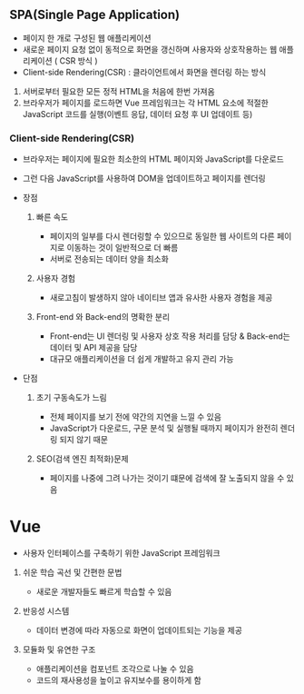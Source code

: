 ## SPA(Single Page Application)

 - 페이지 한 개로 구성된 웹 애플리케이션
 - 새로운 페이지 요청 없이 동적으로 화면을 갱신하며 사용자와 상호작용하는 웹 애플리케이션 ( CSR 방식 )
 - Client-side Rendering(CSR) : 클라이언트에서 화면을 렌더링 하는 방식

 1. 서버로부터 필요한 모든 정적 HTML을 처음에 한번 가져옴
 2. 브라우저가 페이지를 로드하면 Vue 프레임워크는 각 HTML 요소에 적절한 JavaScript 코드를 실행(이벤트 응답, 데이터 요청 후 UI 업데이트 등)

### Client-side Rendering(CSR)

 - 브라우저는 페이지에 필요한 최소한의 HTML 페이지와 JavaScript를 다운로드
 - 그런 다음 JavaScript를 사용하여 DOM을 업데이트하고 페이지를 렌더링

 - 장점
   1. 빠른 속도
      - 페이지의 일부를 다시 렌더링할 수 있으므로 동일한 웹 사이트의 다른 페이지로 이동하는 것이 일반적으로 더 빠름
      - 서버로 전송되는 데이터 양을 최소화

   2. 사용자 경험
      - 새로고침이 발생하지 않아 네이티브 앱과 유사한 사용자 경험을 제공

   3. Front-end 와 Back-end의 명확한 분리
      - Front-end는 UI 렌더링 및 사용자 상호 작용 처리를 담당 & Back-end는 데이터 및 API 제공을 담당
      - 대규모 애플리케이션을 더 쉽게 개발하고 유지 관리 가능

 - 단점
   1. 초기 구동속도가 느림
      - 전체 페이지를 보기 전에 약간의 지연을 느낄 수 있음
      - JavaScript가 다운로드, 구문 분석 및 실행될 때까지 페이지가 완전히 렌더링 되지 않기 때문

   2. SEO(검색 엔진 최적화)문제
      - 페이지를 나중에 그려 나가는 것이기 떄문에 검색에 잘 노출되지 않을 수 있음

# Vue

 - 사용자 인터페이스를 구축하기 위한 JavaScript 프레임워크
 1. 쉬운 학습 곡선 및 간편한 문법
    - 새로운 개발자들도 빠르게 학습할 수 있음
    
 2. 반응성 시스템
    - 데이터 변경에 따라 자동으로 화면이 업데이트되는 기능을 제공

 3. 모듈화 및 유연한 구조
    - 애플리케이션을 컴포넌트 조각으로 나눌 수 있음
    - 코드의 재사용성을 높이고 유지보수를 용이하게 함
